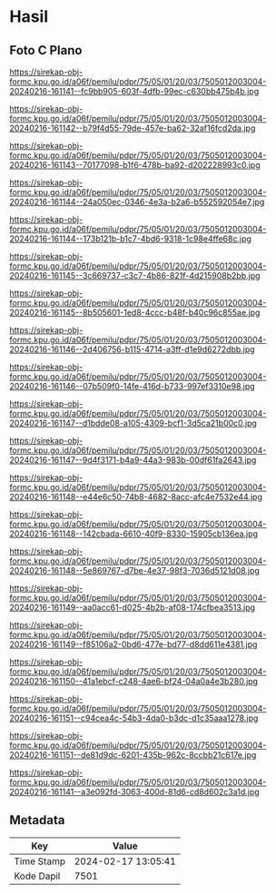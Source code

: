 # Hasil

## Foto C Plano

https://sirekap-obj-formc.kpu.go.id/a06f/pemilu/pdpr/75/05/01/20/03/7505012003004-20240216-161141--fc9bb905-603f-4dfb-99ec-c630bb475b4b.jpg

https://sirekap-obj-formc.kpu.go.id/a06f/pemilu/pdpr/75/05/01/20/03/7505012003004-20240216-161142--b79f4d55-79de-457e-ba62-32af16fcd2da.jpg

https://sirekap-obj-formc.kpu.go.id/a06f/pemilu/pdpr/75/05/01/20/03/7505012003004-20240216-161143--70177098-b1f6-478b-ba92-d202228993c0.jpg

https://sirekap-obj-formc.kpu.go.id/a06f/pemilu/pdpr/75/05/01/20/03/7505012003004-20240216-161144--24a050ec-0346-4e3a-b2a6-b552592054e7.jpg

https://sirekap-obj-formc.kpu.go.id/a06f/pemilu/pdpr/75/05/01/20/03/7505012003004-20240216-161144--173b121b-b1c7-4bd6-9318-1c98e4ffe68c.jpg

https://sirekap-obj-formc.kpu.go.id/a06f/pemilu/pdpr/75/05/01/20/03/7505012003004-20240216-161145--3c669737-c3c7-4b86-821f-4d215908b2bb.jpg

https://sirekap-obj-formc.kpu.go.id/a06f/pemilu/pdpr/75/05/01/20/03/7505012003004-20240216-161145--8b505601-1ed8-4ccc-b48f-b40c96c855ae.jpg

https://sirekap-obj-formc.kpu.go.id/a06f/pemilu/pdpr/75/05/01/20/03/7505012003004-20240216-161146--2d406756-b115-4714-a3ff-d1e9d6272dbb.jpg

https://sirekap-obj-formc.kpu.go.id/a06f/pemilu/pdpr/75/05/01/20/03/7505012003004-20240216-161146--07b509f0-14fe-416d-b733-997ef3310e98.jpg

https://sirekap-obj-formc.kpu.go.id/a06f/pemilu/pdpr/75/05/01/20/03/7505012003004-20240216-161147--d1bdde08-a105-4309-bcf1-3d5ca21b00c0.jpg

https://sirekap-obj-formc.kpu.go.id/a06f/pemilu/pdpr/75/05/01/20/03/7505012003004-20240216-161147--9d4f3171-b4a9-44a3-983b-00df61fa2643.jpg

https://sirekap-obj-formc.kpu.go.id/a06f/pemilu/pdpr/75/05/01/20/03/7505012003004-20240216-161148--e44e6c50-74b8-4682-8acc-afc4e7532e44.jpg

https://sirekap-obj-formc.kpu.go.id/a06f/pemilu/pdpr/75/05/01/20/03/7505012003004-20240216-161148--142cbada-6610-40f9-8330-15905cb136ea.jpg

https://sirekap-obj-formc.kpu.go.id/a06f/pemilu/pdpr/75/05/01/20/03/7505012003004-20240216-161148--5e869767-d7be-4e37-98f3-7036d5121d08.jpg

https://sirekap-obj-formc.kpu.go.id/a06f/pemilu/pdpr/75/05/01/20/03/7505012003004-20240216-161149--aa0acc61-d025-4b2b-af08-174cfbea3513.jpg

https://sirekap-obj-formc.kpu.go.id/a06f/pemilu/pdpr/75/05/01/20/03/7505012003004-20240216-161149--f85106a2-0bd6-477e-bd77-d8dd611e4381.jpg

https://sirekap-obj-formc.kpu.go.id/a06f/pemilu/pdpr/75/05/01/20/03/7505012003004-20240216-161150--41a1ebcf-c248-4ae6-bf24-04a0a4e3b280.jpg

https://sirekap-obj-formc.kpu.go.id/a06f/pemilu/pdpr/75/05/01/20/03/7505012003004-20240216-161151--c94cea4c-54b3-4da0-b3dc-d1c35aaa1278.jpg

https://sirekap-obj-formc.kpu.go.id/a06f/pemilu/pdpr/75/05/01/20/03/7505012003004-20240216-161151--de81d9dc-6201-435b-962c-8ccbb21c617e.jpg

https://sirekap-obj-formc.kpu.go.id/a06f/pemilu/pdpr/75/05/01/20/03/7505012003004-20240216-161141--a3e092fd-3063-400d-81d6-cd8d602c3a1d.jpg


## Metadata

| Key        | Value               |
| ---------- | ------------------- |
| Time Stamp | 2024-02-17 13:05:41 |
| Kode Dapil | 7501                |



